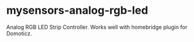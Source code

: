# mysensors-analog-rgb-led

Analog RGB LED Strip Controller. Works well with homebridge plugin for Domoticz.
